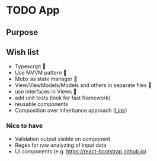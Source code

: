 # TODO App

## Purpose

## Wish list

* Typescript :green_heart:
* Use MVVM pattern :green_heart:
* Mobx as state manager :green_heart:
* View/ViewModels/Models and others in separate files :green_heart:
* use interfaces in Views :green_heart:
* add unit tests (look for fast framework)
* reusable components
* Composition over inheritance approach ([Link](https://en.wikipedia.org/wiki/Composition_over_inheritance "Composition over inheritance"))

### Nice to have

* Validation output visible on component
* Regex for raw analyzing of input data
* UI components (e.g. https://react-bootstrap.github.io)
